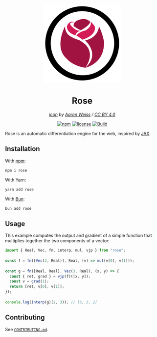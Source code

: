 <div align="center"><img height="256" src="https://github.com/rose-lang/rose-icons/raw/efcc218832d65970a47bed597ee11cecd3d1cc3c/svg/encircled-rose.svg" /></div>
<h1 align="center">Rose</h1>
<p align="center"><em><a href="https://github.com/rose-lang/rose-icons">icon</a> by <a href="https://github.com/aatxe">Aaron Weiss</a> / <a href="https://creativecommons.org/licenses/by/4.0/">CC BY 4.0</a></em></p>
<p align="center"><a href="https://www.npmjs.com/package/rose"><img src="https://img.shields.io/npm/v/rose" alt="npm" /></a> <a href="LICENSE"><img src="https://img.shields.io/github/license/rose-lang/rose" alt="license" /></a> <a href="https://github.com/rose-lang/rose/actions/workflows/build.yml"><img src="https://github.com/rose-lang/rose/actions/workflows/build.yml/badge.svg" alt="Build" /></a></p>

Rose is an automatic differentiation engine for the web, inspired by [JAX][].

## Installation

With [npm][]:

```sh
npm i rose
```

With [Yarn][]:

```sh
yarn add rose
```

With [Bun][]:

```sh
bun add rose
```

## Usage

This example computes the output and gradient of a simple function that
multiplies together the two components of a vector:

```js
import { Real, Vec, fn, interp, mul, vjp } from "rose";

const f = fn([Vec(2, Real)], Real, (v) => mul(v[0], v[1]));

const g = fn([Real, Real], Vec(3, Real), (x, y) => {
  const { ret, grad } = vjp(f)([x, y]);
  const v = grad(1);
  return [ret, v[0], v[1]];
});

console.log(interp(g)(2, 3)); // [6, 3, 2]
```

## Contributing

See [`CONTRIBUTING.md`][].

[`CONTRIBUTING.md`]: https://github.com/rose-lang/rose/blob/main/CONTRIBUTING.md
[Bun]: https://bun.sh/
[JAX]: http://jax.readthedocs.io/
[npm]: https://docs.npmjs.com/downloading-and-installing-node-js-and-npm
[Yarn]: https://classic.yarnpkg.com/lang/en/docs/install/
